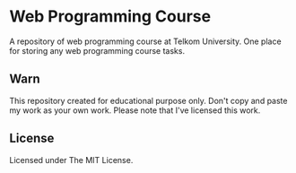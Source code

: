 # Web Programming Course

A repository of web programming course at Telkom University.
One place for storing any web programming course tasks.

## Warn

This repository created for educational purpose only.
Don't copy and paste my work as your own work.
Please note that I've licensed this work.

## License

Licensed under The MIT License.
